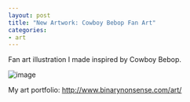 ```yaml
---
layout: post
title: "New Artwork: Cowboy Bebop Fan Art"
categories:
- art
---
```


<p>
Fan art illustration I made inspired by Cowboy Bebop.
</p>


![image](http://www.binarynonsense.com/imgs/art/full/alvaro-garcia-bebop-01-reducedforweb.jpg)


<p>My art portfolio: <a href="http://www.binarynonsense.com/art/">http://www.binarynonsense.com/art/</a></p>
